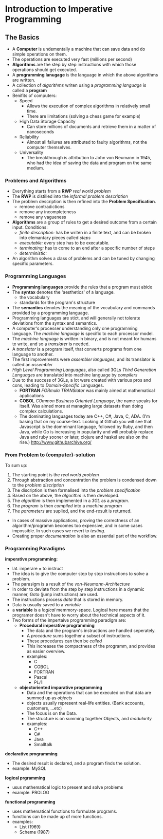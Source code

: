 # Introduction to Imperative Programming
	
## The Basics 

* A **Computer** is undementally a machine that can save data and do simple operations on them.
* The operations are executed very fast (millions per second)
* **Algorithms** are the step by step instructions with which those operations should get executed.
* A **programming lanugage** is the language in which the above algorithms are written.
* A collection of *algorithms* writen using a *programming language* is called a **program**
* Benifits of computers:
	* Speed
		* Allows the execution of complex algorithms in relatively small time.
		* There are limitations (solving a chess game for example)
	* High Data Storage Capacity
		* Can store millions of documents and retrieve them in a matter of nanoseconds
	* Reliability
		* Almost all failures are attributed to faulty algorithms, not the computer themselves.
	* Universality
		* The breakthrough is attribution to John von Neumann in 1945, who had the idea of saving the data and program on the same medium.

### Problems and Algorithms

* Everything starts from a **RWP** *real world problem* 
* The **RWP** is distilled into the *informal problem description*
* The problem description is then refined into the **Problem Specification**. 
	* remove contradictions
	* remove any incompleteness
	* remove any vagueness
* **Algorithms** are a group of rules to get a desired outcome from a certain input. Conditions:
	* *finite description:* has be writen in a finite text, and can be broken into elemantary pieces called *steps*
	* *executable:* every step has to be executable.
	* *terminating:* has to come to an end after a specific number of steps
	* *deterministic:* 
* An algorithm solves a class of problems and can be tuned by changing specific parameters.

### Programming Languages
*	**Programming languages** provide the rules that a program must abide
* The **syntax** denotes the 'aesthetics' of a language.
	* the vocabulary
	* standards for the program's structure
* The **semantics** denotes the meaning of the vocabulary and commands provided by a programming language.
* Programming languages are stict, and will generally not tolerate deviations from the syntax and semantics.
* A computer's processer understanding only one programming language. The *machine language* is specific to each processor model.
* The *machine language* is written in binary, and is not meant for humans to write, and so a *translater* is needed.
* A *translator* is a program itself, that converts programs from one language to another.
* The first improvements were *assembler languages*, and its translator is called an *assembler*
* *High Level Programming Languages*, also called 3GLs *Third Generation Languages* are translated into machine language by *compilers*
* Due to the success of 3GLs, a lot were created with various pros and cons, leading to *Domain-Specific* Languages.
	* **FORTRAN** *FORmula TRANSlator* was mainly aimed at mathematical applications
	* **COBOL** *COmmon Business Oriented Language*, the name speaks for itself. Was aimed more at managing large datasets than doing complex calculations.
	* The dominating languages today are C++, C#, Java, C, ADA. (I'm basing that on my course-text. Looking at Github you will see that Javascript is the domminant language, followed by Ruby, and then Java, while Go is increasing in popularity and will probably replace Java and ruby sooner or later, clojure and haskel are also on the rise.) http://www.githubarchive.org/

### From Problem to (computer)-solution

To sum up:

1. The starting point is the *real world problem*
2. Through abstraction and concentration the problem is condensed down to the *problem discription*
3. The discription is then formalised into the *problem specification*
4. Based on the above, the *algorithm* is then developed.
5. The *algorithm* is then implemented in a *3GL* as a *program*.
6. The *program* is then *compiled* into a *machine program*
7. The *parameters* are suplied, and the end-result is returned.

* In cases of massive applications, proving the correctness of an algorithm/programm becomes too expensive, and in some cases impossible. In such cases we revert to *testing*.
* Creating proper *documentation* is also an essential part of the workflow. 

### Programming Paradigms


**imperative programming:**
* lat. imperare = to instruct
* The idea is to give the computer step by step instructions to solve a problem.
* The parasigm is a result of the *von-Neumann-Architecture*
* In order to deviate from the step by step instructions in a dynamic manner, Goto (jump instructions) are used.
* The instructions process *data* that is stored in memory.
* Data is usually saved to a *variable*
* a **variable** is a *logical* memmory-space. Logical here means that the programer doesn't have to worry about the technical aspects of it.
* Two forms of the impertaive programming paradigm  are:
	* **Procedural imperative programming**
		* The data and the program's instructions are handled seperately.
		* A *procedure* sums together a subset of instructions.
		* These procedures can then be *called*
		* This increases the compactness of the programm, and provides as easier overview.
		* examples:
			* C
			* COBOL
			* FORTRAN
			* Pascal 
			* PL/1
	* **objectoriented imparative programming**
		* Data and the operations that can be executed on that data are summed up as *objects*
		* objects usually represent real-life entities. (Bank accounts, customers, ...etc)
		* The focus is on the Data.
		* The structure is on summing together Objects, and *modularity*
		* examples:
			* C++
			* C#
			* Java
			* Smalltalk

**declarative programming**
* The desired result is declared, and a program finds the solution.
* example: MySQL

**logical prgramming**
* usus mathematical logic to present and solve problems
* example: PROLOG

**functional programming**
* uses mathematical functions to formulate programs.
* functions can be made up of more functions.
* examples:
	* List (1969)
	* Scheme (1987)

	







